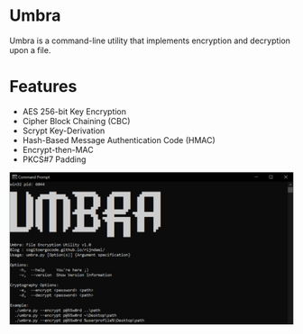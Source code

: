 # Umbra

Umbra is a command-line utility that implements encryption and decryption upon a file. 

# Features

- AES 256-bit Key Encryption
- Cipher Block Chaining (CBC)
- Scrypt Key-Derivation
- Hash-Based Message Authentication Code (HMAC)
- Encrypt-then-MAC
- PKCS#7 Padding 

![alt usage](https://github.com/CogitoErgoCode/umbra/blob/master/usage.png)